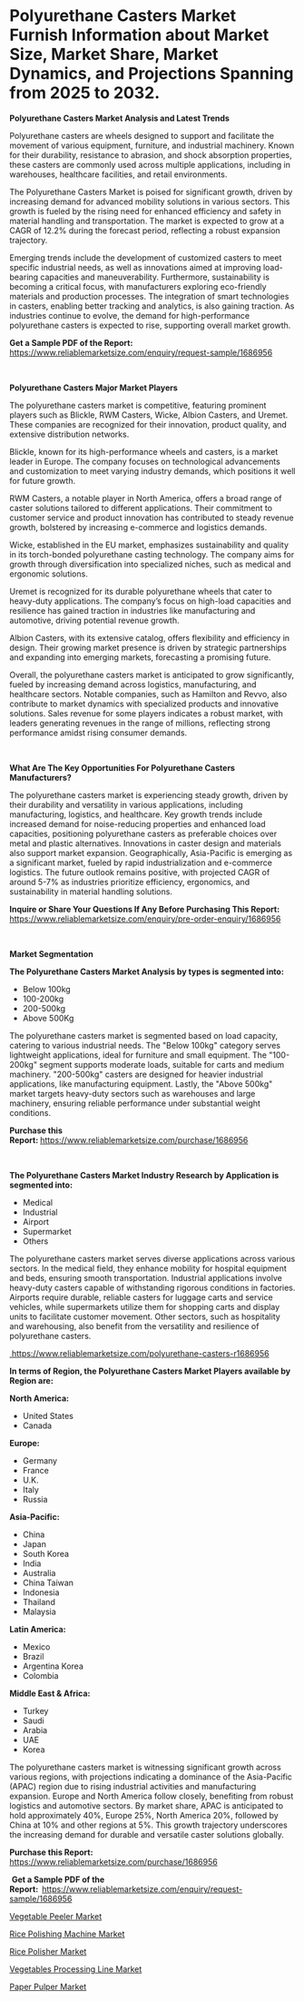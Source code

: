 <p><h1>Polyurethane Casters Market Furnish Information about Market Size, Market Share, Market Dynamics, and Projections Spanning from 2025 to 2032.</h1></p><p><strong>Polyurethane Casters Market Analysis and Latest Trends</strong></p>
<p><p>Polyurethane casters are wheels designed to support and facilitate the movement of various equipment, furniture, and industrial machinery. Known for their durability, resistance to abrasion, and shock absorption properties, these casters are commonly used across multiple applications, including in warehouses, healthcare facilities, and retail environments.</p><p>The Polyurethane Casters Market is poised for significant growth, driven by increasing demand for advanced mobility solutions in various sectors. This growth is fueled by the rising need for enhanced efficiency and safety in material handling and transportation. The market is expected to grow at a CAGR of 12.2% during the forecast period, reflecting a robust expansion trajectory.</p><p>Emerging trends include the development of customized casters to meet specific industrial needs, as well as innovations aimed at improving load-bearing capacities and maneuverability. Furthermore, sustainability is becoming a critical focus, with manufacturers exploring eco-friendly materials and production processes. The integration of smart technologies in casters, enabling better tracking and analytics, is also gaining traction. As industries continue to evolve, the demand for high-performance polyurethane casters is expected to rise, supporting overall market growth.</p></p>
<p><strong>Get a Sample PDF of the Report:&nbsp;</strong> <a href="https://www.reliablemarketsize.com/enquiry/request-sample/1686956?utm_campaign=1888&utm_medium=2&utm_source=Github&utm_content=ia&utm_term=11042025&utm_id=polyurethane-casters">https://www.reliablemarketsize.com/enquiry/request-sample/1686956</a></p>
<p>&nbsp;</p>
<p><strong>Polyurethane Casters Major Market Players</strong></p>
<p><p>The polyurethane casters market is competitive, featuring prominent players such as Blickle, RWM Casters, Wicke, Albion Casters, and Uremet. These companies are recognized for their innovation, product quality, and extensive distribution networks.</p><p>Blickle, known for its high-performance wheels and casters, is a market leader in Europe. The company focuses on technological advancements and customization to meet varying industry demands, which positions it well for future growth.</p><p>RWM Casters, a notable player in North America, offers a broad range of caster solutions tailored to different applications. Their commitment to customer service and product innovation has contributed to steady revenue growth, bolstered by increasing e-commerce and logistics demands.</p><p>Wicke, established in the EU market, emphasizes sustainability and quality in its torch-bonded polyurethane casting technology. The company aims for growth through diversification into specialized niches, such as medical and ergonomic solutions.</p><p>Uremet is recognized for its durable polyurethane wheels that cater to heavy-duty applications. The company’s focus on high-load capacities and resilience has gained traction in industries like manufacturing and automotive, driving potential revenue growth.</p><p>Albion Casters, with its extensive catalog, offers flexibility and efficiency in design. Their growing market presence is driven by strategic partnerships and expanding into emerging markets, forecasting a promising future.</p><p>Overall, the polyurethane casters market is anticipated to grow significantly, fueled by increasing demand across logistics, manufacturing, and healthcare sectors. Notable companies, such as Hamilton and Revvo, also contribute to market dynamics with specialized products and innovative solutions. Sales revenue for some players indicates a robust market, with leaders generating revenues in the range of millions, reflecting strong performance amidst rising consumer demands.</p></p>
<p>&nbsp;</p>
<p><strong>What Are The Key Opportunities For Polyurethane Casters Manufacturers?</strong></p>
<p><p>The polyurethane casters market is experiencing steady growth, driven by their durability and versatility in various applications, including manufacturing, logistics, and healthcare. Key growth trends include increased demand for noise-reducing properties and enhanced load capacities, positioning polyurethane casters as preferable choices over metal and plastic alternatives. Innovations in caster design and materials also support market expansion. Geographically, Asia-Pacific is emerging as a significant market, fueled by rapid industrialization and e-commerce logistics. The future outlook remains positive, with projected CAGR of around 5-7% as industries prioritize efficiency, ergonomics, and sustainability in material handling solutions.</p></p>
<p><strong>Inquire or Share Your Questions If Any Before Purchasing This Report:</strong> <a href="https://www.reliablemarketsize.com/enquiry/pre-order-enquiry/1686956?utm_campaign=1888&utm_medium=2&utm_source=Github&utm_content=ia&utm_term=11042025&utm_id=polyurethane-casters">https://www.reliablemarketsize.com/enquiry/pre-order-enquiry/1686956</a></p>
<p>&nbsp;</p>
<p><strong>Market Segmentation</strong></p>
<p><strong>The Polyurethane Casters Market Analysis by types is segmented into:</strong></p>
<p><ul><li>Below 100kg</li><li>100-200kg</li><li>200-500kg</li><li>Above 500Kg</li></ul></p>
<p><p>The polyurethane casters market is segmented based on load capacity, catering to various industrial needs. The "Below 100kg" category serves lightweight applications, ideal for furniture and small equipment. The "100-200kg" segment supports moderate loads, suitable for carts and medium machinery. "200-500kg" casters are designed for heavier industrial applications, like manufacturing equipment. Lastly, the "Above 500kg" market targets heavy-duty sectors such as warehouses and large machinery, ensuring reliable performance under substantial weight conditions.</p></p>
<p><strong>Purchase this Report:&nbsp;</strong><a href="https://www.reliablemarketsize.com/purchase/1686956?utm_campaign=1888&utm_medium=2&utm_source=Github&utm_content=ia&utm_term=11042025&utm_id=polyurethane-casters">https://www.reliablemarketsize.com/purchase/1686956</a></p>
<p>&nbsp;</p>
<p><strong>The Polyurethane Casters Market Industry Research by Application is segmented into:</strong></p>
<p><ul><li>Medical</li><li>Industrial</li><li>Airport</li><li>Supermarket</li><li>Others</li></ul></p>
<p><p>The polyurethane casters market serves diverse applications across various sectors. In the medical field, they enhance mobility for hospital equipment and beds, ensuring smooth transportation. Industrial applications involve heavy-duty casters capable of withstanding rigorous conditions in factories. Airports require durable, reliable casters for luggage carts and service vehicles, while supermarkets utilize them for shopping carts and display units to facilitate customer movement. Other sectors, such as hospitality and warehousing, also benefit from the versatility and resilience of polyurethane casters.</p></p>
<p><a href="https://www.reliablemarketsize.com/polyurethane-casters-r1686956?utm_campaign=1888&utm_medium=2&utm_source=Github&utm_content=ia&utm_term=11042025&utm_id=polyurethane-casters">&nbsp;https://www.reliablemarketsize.com/polyurethane-casters-r1686956</a></p>
<p><strong>In terms of Region, the Polyurethane Casters Market Players available by Region are:</strong></p>
<p>
    <p> <strong> North America: </strong>
        <ul>
            <li>United States</li>
            <li>Canada</li>
        </ul>
        </p> 
    <p> <strong> Europe: </strong>
        <ul>
            <li>Germany</li>
            <li>France</li>
            <li>U.K.</li>
            <li>Italy</li>
            <li>Russia</li>
        </ul>
        </p> 
    <p> <strong> Asia-Pacific: </strong>
        <ul>
            <li>China</li>
            <li>Japan</li>
            <li>South Korea</li>
            <li>India</li>
            <li>Australia</li>
            <li>China Taiwan</li>
            <li>Indonesia</li>
            <li>Thailand</li>
            <li>Malaysia</li>
        </ul>
        </p> 
    <p> <strong> Latin America: </strong>
        <ul>
            <li>Mexico</li>
            <li>Brazil</li>
            <li>Argentina Korea</li>
            <li>Colombia</li>
        </ul>
        </p> 
    <p> <strong> Middle East & Africa: </strong>
        <ul>
            <li>Turkey</li>
            <li>Saudi</li>
            <li>Arabia</li>
            <li>UAE</li>
            <li>Korea</li>
        </ul>
    </p>
    </p>
<p><p>The polyurethane casters market is witnessing significant growth across various regions, with projections indicating a dominance of the Asia-Pacific (APAC) region due to rising industrial activities and manufacturing expansion. Europe and North America follow closely, benefiting from robust logistics and automotive sectors. By market share, APAC is anticipated to hold approximately 40%, Europe 25%, North America 20%, followed by China at 10% and other regions at 5%. This growth trajectory underscores the increasing demand for durable and versatile caster solutions globally.</p></p>
<p><strong>Purchase this Report: </strong><a href="https://www.reliablemarketsize.com/purchase/1686956?utm_campaign=1888&utm_medium=2&utm_source=Github&utm_content=ia&utm_term=11042025&utm_id=polyurethane-casters">https://www.reliablemarketsize.com/purchase/1686956</a></p>
<p>&nbsp;<strong>Get a Sample PDF of the Report:&nbsp;&nbsp;</strong><a href="https://www.reliablemarketsize.com/enquiry/request-sample/1686956?utm_campaign=1888&utm_medium=2&utm_source=Github&utm_content=ia&utm_term=11042025&utm_id=polyurethane-casters">https://www.reliablemarketsize.com/enquiry/request-sample/1686956</a></p>
<p><strong></strong></p>
<p><p><a href="https://github.com/amramcocosxa/Market-Research-Report-List-1/blob/main/vegetable-peeler-market.md?utm_campaign=1888&utm_medium=2&utm_source=Github&utm_content=ia&utm_term=11042025&utm_id=polyurethane-casters">Vegetable Peeler Market</a></p><p><a href="https://github.com/welfmimon/Market-Research-Report-List-1/blob/main/rice-polishing-machine-market.md?utm_campaign=1888&utm_medium=2&utm_source=Github&utm_content=ia&utm_term=11042025&utm_id=polyurethane-casters">Rice Polishing Machine Market</a></p><p><a href="https://github.com/ioniafidian4/Market-Research-Report-List-1/blob/main/rice-polisher-market.md?utm_campaign=1888&utm_medium=2&utm_source=Github&utm_content=ia&utm_term=11042025&utm_id=polyurethane-casters">Rice Polisher Market</a></p><p><a href="https://github.com/ceneabiruk11/Market-Research-Report-List-1/blob/main/vegetables-processing-line-market.md?utm_campaign=1888&utm_medium=2&utm_source=Github&utm_content=ia&utm_term=11042025&utm_id=polyurethane-casters">Vegetables Processing Line Market</a></p><p><a href="https://github.com/nkomdaumis16/Market-Research-Report-List-1/blob/main/paper-pulper-market.md?utm_campaign=1888&utm_medium=2&utm_source=Github&utm_content=ia&utm_term=11042025&utm_id=polyurethane-casters">Paper Pulper Market</a></p></p>